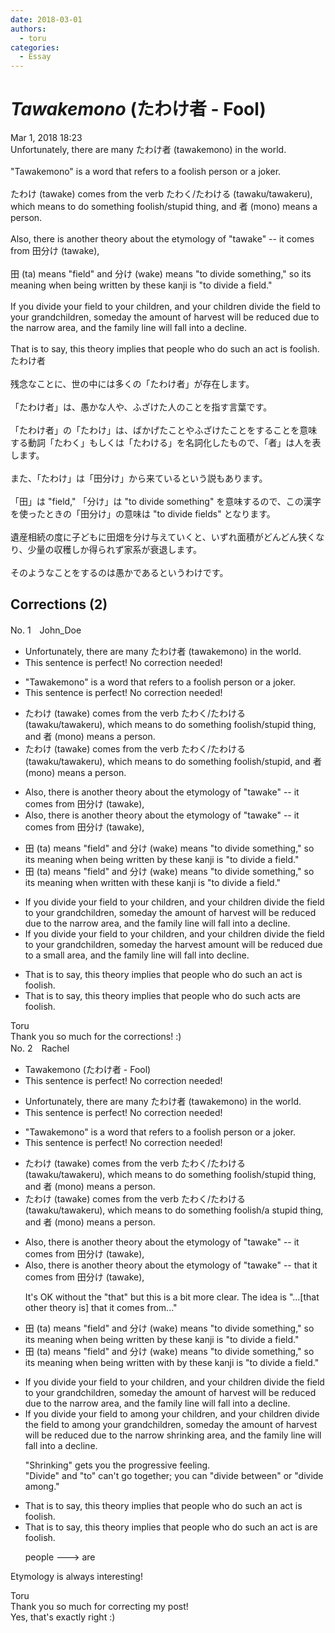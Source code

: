 ```yaml
---
date: 2018-03-01
authors:
  - toru
categories:
  - Essay
---
```


<h1 id="subject_show"><strong><em>Tawakemono</strong></em> (たわけ者 - Fool)</h1>
<div class="date">Mar 1, 2018 18:23</div>
<div id="post"><div id="body_show_ori">
Unfortunately, there are many たわけ者 (tawakemono) in the world.<br/><br/>"Tawakemono" is a word that refers to a foolish person or a joker.<br/><br/>たわけ (tawake) comes from the verb たわく/たわける (tawaku/tawakeru), which means to do something foolish/stupid thing, and 者 (mono) means a person.<br/><br/>Also, there is another theory about the etymology of "tawake" -- it comes from 田分け (tawake),<br/><br/>田 (ta) means "field" and 分け (wake) means "to divide something," so its meaning when being written by these kanji is "to divide a field."<br/><br/>If you divide your field to your children, and your children divide the field to your grandchildren, someday the amount of harvest will be reduced due to the narrow area, and the family line will fall into a decline.<br/><br/>That is to say, this theory implies that people who do such an act is foolish.
</div></div>

<!-- more -->

<div id="post_ja"><div id="body_show_mo">
たわけ者<br/><br/>残念なことに、世の中には多くの「たわけ者」が存在します。<br/><br/>「たわけ者」は、愚かな人や、ふざけた人のことを指す言葉です。<br/><br/>「たわけ者」の「たわけ」は、ばかげたことやふざけたことをすることを意味する動詞「たわく」もしくは「たわける」を名詞化したもので、「者」は人を表します。<br/><br/>また、「たわけ」は「田分け」から来ているという説もあります。<br/><br/>「田」は "field," 「分け」は "to divide something" を意味するので、この漢字を使ったときの「田分け」の意味は "to divide fields" となります。<br/><br/>遺産相続の度に子どもに田畑を分け与えていくと、いずれ面積がどんどん狭くなり、少量の収穫しか得られず家系が衰退します。<br/><br/>そのようなことをするのは愚かであるというわけです。
</div></div>

## Corrections (2)
<div id="block"><div class="first_name"> No. 1　<span class="just_name">John_Doe</span></div><div id="block2">
<ul class="correction_field">
<li class="incorrect">Unfortunately, there are many たわけ者 (tawakemono) in the world.</li>
<li class="corrected perfect">This sentence is perfect! No correction needed!</li>
</ul>
<ul class="correction_field">
<li class="incorrect">"Tawakemono" is a word that refers to a foolish person or a joker.</li>
<li class="corrected perfect">This sentence is perfect! No correction needed!</li>
</ul>
<ul class="correction_field">
<li class="incorrect">たわけ (tawake) comes from the verb たわく/たわける (tawaku/tawakeru), which means to do something foolish/stupid thing, and 者 (mono) means a person.</li>
<li class="corrected correct">
たわけ (tawake) comes from the verb たわく/たわける (tawaku/tawakeru), which means to do something foolish/stupid, and 者 (mono) means a person.
</li>
</ul>
<ul class="correction_field">
<li class="incorrect">Also, there is another theory about the etymology of "tawake" -- it comes from 田分け (tawake),</li>
<li class="corrected correct">
Also, there is another theory about the etymology of "tawake" -- it comes from 田分け (tawake),
</li>
</ul>
<ul class="correction_field">
<li class="incorrect">田 (ta) means "field" and 分け (wake) means "to divide something," so its meaning when being written by these kanji is "to divide a field."</li>
<li class="corrected correct">
田 (ta) means "field" and 分け (wake) means "to divide something," so its meaning when written with these kanji is "to divide a field."
</li>
</ul>
<ul class="correction_field">
<li class="incorrect">If you divide your field to your children, and your children divide the field to your grandchildren, someday the amount of harvest will be reduced due to the narrow area, and the family line will fall into a decline.</li>
<li class="corrected correct">
If you divide your field to your children, and your children divide the field to your grandchildren, someday the harvest amount will be reduced due to a small area, and the family line will fall into decline.
</li>
</ul>
<ul class="correction_field">
<li class="incorrect">That is to say, this theory implies that people who do such an act is foolish.</li>
<li class="corrected correct">
That is to say, this theory implies that people who do such acts are foolish.
</li>
</ul>
</div><div class="name"><span class="just_name">Toru</span><br>
Thank you so much for the corrections! :)
</div>
</div>
<div id="block"><div class="first_name"> No. 2　<span class="just_name">Rachel</span></div><div id="block2">
<ul class="correction_field">
<li class="incorrect">Tawakemono (たわけ者 - Fool)</li>
<li class="corrected perfect">This sentence is perfect! No correction needed!</li>
</ul>
<ul class="correction_field">
<li class="incorrect">Unfortunately, there are many たわけ者 (tawakemono) in the world.</li>
<li class="corrected perfect">This sentence is perfect! No correction needed!</li>
</ul>
<ul class="correction_field">
<li class="incorrect">"Tawakemono" is a word that refers to a foolish person or a joker.</li>
<li class="corrected perfect">This sentence is perfect! No correction needed!</li>
</ul>
<ul class="correction_field">
<li class="incorrect">たわけ (tawake) comes from the verb たわく/たわける (tawaku/tawakeru), which means to do something foolish/stupid thing, and 者 (mono) means a person.</li>
<li class="corrected correct">
たわけ (tawake) comes from the verb たわく/たわける (tawaku/tawakeru), which means to do something foolish/<span class="f_red">a</span> stupid thing, and 者 (mono) means a person.
</li>
</ul>
<ul class="correction_field">
<li class="incorrect">Also, there is another theory about the etymology of "tawake" -- it comes from 田分け (tawake),</li>
<li class="corrected correct">
Also, there is another theory about the etymology of "tawake" -- <span class="f_blue">that </span>it comes from 田分け (tawake),
<p class="correction_comment">It's OK without the "that" but this is a bit more clear. The idea is "...[that other theory is] that it comes from..."</p>
</li>
</ul>
<ul class="correction_field">
<li class="incorrect">田 (ta) means "field" and 分け (wake) means "to divide something," so its meaning when being written by these kanji is "to divide a field."</li>
<li class="corrected correct">
田 (ta) means "field" and 分け (wake) means "to divide something," so its meaning when <span class="f_gray"><span class="sline">being</span></span> written <span class="f_red">with </span><span class="sline"><span class="f_gray">by</span></span> these kanji is "to divide a field."
</li>
</ul>
<ul class="correction_field">
<li class="incorrect">If you divide your field to your children, and your children divide the field to your grandchildren, someday the amount of harvest will be reduced due to the narrow area, and the family line will fall into a decline.</li>
<li class="corrected correct">
If you divide your field <span class="f_gray"><span class="sline">to</span></span> <span class="f_red">among </span>your children, and your children divide the field <span class="f_gray"><span class="sline">to</span></span> <span class="f_red">among </span>your grandchildren, someday the amount of harvest will be reduced due to the <span class="f_gray"><span class="sline">narrow</span></span> <span class="f_red">shrinking </span>area, and the family line will fall into <span class="f_gray"><span class="sline">a</span></span> decline.
<p class="correction_comment">"Shrinking" gets you the progressive feeling.<br/>"Divide" and "to" can't go together; you can "divide between" or "divide among."</p>
</li>
</ul>
<ul class="correction_field">
<li class="incorrect">That is to say, this theory implies that people who do such an act is foolish.</li>
<li class="corrected correct">
That is to say, this theory implies that people who do such an act <span class="f_gray"><span class="sline">is</span></span> <span class="f_red">are </span>foolish.
<p class="correction_comment">people ---&gt; are</p>
</li>
</ul>
<p class="comment_small">
 Etymology is always interesting!
</p>

</div><div class="name"><span class="just_name">Toru</span><br>
Thank you so much for correcting my post!<br/>Yes, that's exactly right :)
</div>
</div>
